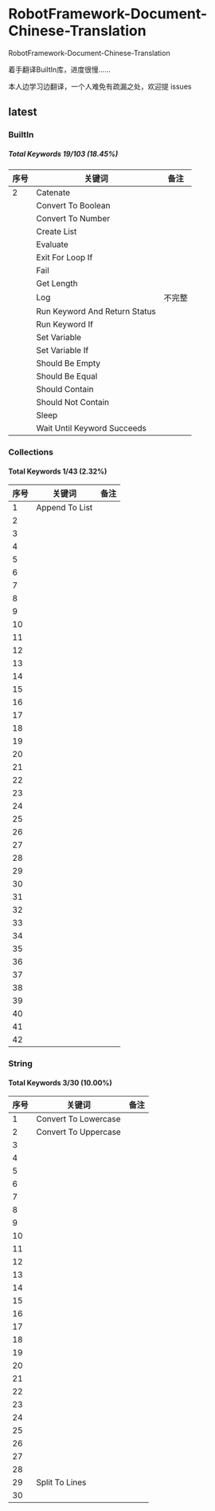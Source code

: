 # RobotFramework-Document-Chinese-Translation

RobotFramework-Document-Chinese-Translation

着手翻译BuiltIn库，进度很慢......

本人边学习边翻译，一个人难免有疏漏之处，欢迎提 issues

## latest

### BuiltIn

##### Total Keywords  19/103  (18.45%)

| 序号 | 关键词   | 备注 |
| -------- | ---- | -------- |
| 2 | Catenate |      |
|  | Convert To Boolean | |
|  | Convert To Number | |
|  | Create List |      |
|  | Evaluate |    |
|  | Exit For Loop If | |
|  | Fail | |
|  | Get Length | |
|  | Log | 不完整 |
|  | Run Keyword And Return Status |  |
|  | Run Keyword If | |
|  | Set Variable | |
|  | Set Variable If | |
| | Should Be Empty | |
| | Should Be Equal | |
|  | Should Contain | |
|  | Should Not Contain | |
|  | Sleep | |
|  | Wait Until Keyword Succeeds | |















### Collections

#### Total Keywords  1/43  (2.32%)

| 序号 | 关键词         | 备注 |
| ---- | -------------- | ---- |
| 1    | Append To List |      |
| 2    |                |      |
| 3    |                |      |
| 4    |                |      |
| 5    |                |      |
| 6    |                |      |
| 7    |                |      |
| 8    |                |      |
| 9    |                |      |
| 10   |                |      |
| 11   |                |      |
| 12   |                |      |
| 13   |                |      |
| 14   |                |      |
| 15   |                |      |
| 16   |                |      |
| 17   |                |      |
| 18   |                |      |
| 19   |                |      |
| 20   |                |      |
| 21   |                |      |
| 22   |                |      |
| 23   |                |      |
| 24   |                |      |
| 25   |                |      |
| 26   |                |      |
| 27   |                |      |
| 28   |                |      |
| 29   |                |      |
| 30   |                |      |
| 31   |                |      |
| 32   |                |      |
| 33   |                |      |
| 34   |                |      |
| 35   |                |      |
| 36   |                |      |
| 37   |                |      |
| 38   |                |      |
| 39   |                |      |
| 40   |                |      |
| 41   |                |      |
| 42   |                |      |



### String

#### Total Keywords   3/30  (10.00%)

| 序号 | 关键词               | 备注 |
| ---- | -------------------- | ---- |
| 1    | Convert To Lowercase |      |
| 2    | Convert To Uppercase |      |
| 3    |                      |      |
| 4    |                      |      |
| 5    |                      |      |
| 6    |                      |      |
| 7    |                      |      |
| 8    |                      |      |
| 9    |                      |      |
| 10   |                      |      |
| 11   |                      |      |
| 12   |                      |      |
| 13   |                      |      |
| 14   |                      |      |
| 15   |                      |      |
| 16   |                      |      |
| 17   |                      |      |
| 18   |                      |      |
| 19   |                      |      |
| 20   |                      |      |
| 21   |                      |      |
| 22   |                      |      |
| 23   |                      |      |
| 24   |                      |      |
| 25   |                      |      |
| 26   |                      |      |
| 27   |                      |      |
| 28   |                      |      |
| 29   | Split To Lines       |      |
| 30   |                      |      |



